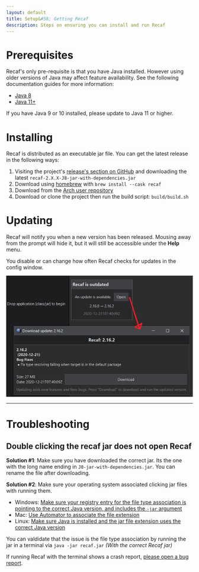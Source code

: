 ```yaml
---
layout: default
title: Setup&#58; Getting Recaf
description: Steps on ensuring you can install and run Recaf
---
```

# Prerequisites

Recaf's only pre-requisite is that you have Java installed. However using older versions of Java may affect feature availability. See the following documentation guides for more information:


- [Java 8](setup-java8.html)
- [Java 11+](setup-java8.html)

If you have Java 9 or 10 installed, please update to Java 11 or higher.

# Installing

Recaf is distributed as an executable jar file. You can get the latest release in the following ways:

1. Visiting the project's [release's section on GitHub](https://github.com/Col-E/Recaf/releases) and downloading the latest `recaf-2.X.X-J8-jar-with-dependencies.jar`
2. Download using [homebrew](https://formulae.brew.sh/cask/recaf) with `brew install --cask recaf`
3. Download from the [Arch user repository](https://aur.archlinux.org/packages/recaf/)
4. Download or clone the project then run the build script: `build/build.sh`

# Updating

Recaf will notify you when a new version has been released. Mousing away from the prompt will hide it, but it will still be accessible under the **Help** menu.

You disable or can change how often Recaf checks for updates in the config window.

![prompt example](img/update-prompt.png?style=center)

----------------------------------

# Troubleshooting

## Double clicking the recaf jar does not open Recaf

**Solution #1**: Make sure you have downloaded the correct jar. Its the one with the long name ending in `J8-jar-with-dependencies.jar`. You can rename the file after downloading.

**Solution #2**: Make sure your operating system associated clicking jar files with running them.
 - Windows: [Make sure your registry entry for the file type association is pointing to the correct Java version, and includes the `-jar` argument](https://superuser.com/questions/1194758/unable-to-run-jar-files-by-double-clicking-them-on-windows-7)
 - Mac: [Use Automator to associate the file extension](https://github.com/AdoptOpenJDK/openjdk-installer/issues/93#issuecomment-633135558)
 - Linux: [Make sure Java is installed and the jar file extension uses the correct Java version](https://askubuntu.com/questions/192914/how-run-a-jar-file-with-a-double-click)
 
 You can valdidate that the issue is the file type association by running the jar in a terminal via `java -jar recaf.jar` _(With the correct Recaf jar)_
 
 If running Recaf with the terminal shows a crash report, [please open a bug report](https://github.com/Col-E/Recaf/issues/new?template=bug_report.md).